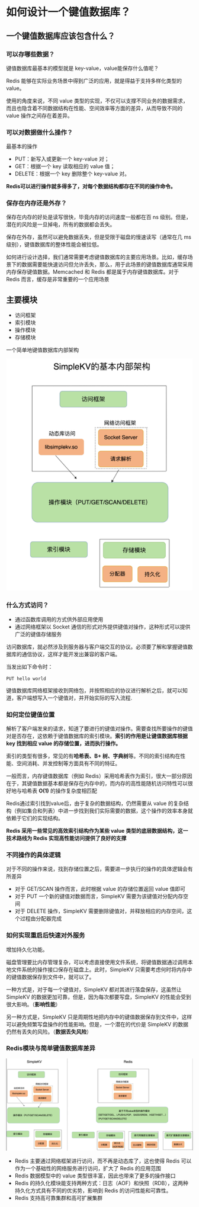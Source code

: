# 如何设计一个键值数据库？

## 一个键值数据库应该包含什么？

### 可以存哪些数据？

键值数据库最基本的模型就是 key-value，value能保存什么值呢？

Redis 能够在实际业务场景中得到广泛的应用，就是得益于支持多样化类型的 value。

使用的角度来说，不同 value 类型的实现，不仅可以支撑不同业务的数据需求，而且也隐含着不同数据结构在性能、空间效率等方面的差异，从而导致不同的 value 操作之间存在着差异。



### 可以对数据做什么操作？

最基本的操作

- PUT：新写入或更新一个 key-value 对；
- GET：根据一个 key 读取相应的 value 值；
- DELETE：根据一个 key 删除整个 key-value 对。

**Redis可以进行操作就多得多了，对每个数据结构都存在不同的操作命令。**



### 保存在内存还是外存？

保存在内存的好处是读写很快，毕竟内存的访问速度一般都在百 ns 级别。但是，潜在的风险是一旦掉电，所有的数据都会丢失。

保存在外存，虽然可以避免数据丢失，但是受限于磁盘的慢速读写（通常在几 ms 级别），键值数据库的整体性能会被拉低。

如何进行设计选择，我们通常需要考虑键值数据库的主要应用场景。比如，缓存场景下的数据需要能快速访问但允许丢失，那么，用于此场景的键值数据库通常采用内存保存键值数据。Memcached 和 Redis 都是属于内存键值数据库。对于 Redis 而言，缓存是非常重要的一个应用场景

## 主要模块

- 访问框架
- 索引模块
- 操作模块
- 存储模块

一个简单地键值数据库内部架构

![image-20201206221006677](assets/image-20201206221006677.png)



### 什么方式访问？

- 通过函数库调用的方式供外部应用使用
- 通过网络框架以 Socket 通信的形式对外提供键值对操作，这种形式可以提供广泛的键值存储服务

访问数据库，就必然涉及到服务器与客户端交互的协议。必须要了解和掌握键值数据库的通信协议，这样才能开发出兼容的客户端。

当发出如下命令时：

```
PUT hello world
```

键值数据库网络框架接收到网络包，并按照相应的协议进行解析之后，就可以知道，客户端想写入一个键值对，并开始实际的写入流程.



### 如何定位键值位置

解析了客户端发来的请求，知道了要进行的键值对操作。需要查找所要操作的键值对是否存在，这依赖于键值数据库的索引模块。**索引的作用是让键值数据库根据 key 找到相应 value 的存储位置，进而执行操作。**

索引的类型有很多，常见的有**哈希表、B+ 树、字典树**等。不同的索引结构在性能、空间消耗、并发控制等方面具有不同的特征。

一般而言，内存键值数据库（例如 Redis）采用哈希表作为索引，很大一部分原因在于，其键值数据基本都是保存在内存中的，而内存的高性能随机访问特性可以很好地与哈希表 **O(1)** 的操作复杂度相匹配



Redis通过索引找到value后，由于复杂的数据结构，仍然需要从 value 的复杂结构（例如集合和列表）中进一步找到我们实际需要的数据，这个操作的效率本身就依赖于它们的实现结构。

**Redis 采用一些常见的高效索引结构作为某些 value 类型的底层数据结构，这一技术路线为 Redis 实现高性能访问提供了良好的支撑**



### 不同操作的具体逻辑

对于不同的操作来说，找到存储位置之后，需要进一步执行的操作的具体逻辑会有所差异

- 对于 GET/SCAN 操作而言，此时根据 value 的存储位置返回 value 值即可
- 对于 PUT 一个新的键值对数据而言，SimpleKV 需要为该键值对分配内存空间
- 对于 DELETE 操作，SimpleKV 需要删除键值对，并释放相应的内存空间，这个过程由分配器完成



### 如何实现重启后快速对外服务

增加持久化功能。

磁盘管理要比内存管理复杂，可以考虑直接使用文件系统，将键值数据通过调用本地文件系统的操作接口保存在磁盘上。此时，SimpleKV 只需要考虑何时将内存中的键值数据保存到文件中，就可以了。

一种方式是，对于每一个键值对，SimpleKV 都对其进行落盘保存，这虽然让 SimpleKV 的数据更加可靠，但是，因为每次都要写盘，SimpleKV 的性能会受到很大影响。（**影响性能**）

另一种方式是，SimpleKV 只是周期性地把内存中的键值数据保存到文件中，这样可以避免频繁写盘操作的性能影响。但是，一个潜在的代价是 SimpleKV 的数据仍然有丢失的风险。（**数据丢失风险**）



### Redis模块与简单键值数据库差异

![image-20201206221838540](assets/image-20201206221838540.png)



- Redis 主要通过网络框架进行访问，而不再是动态库了，这也使得 Redis 可以作为一个基础性的网络服务进行访问，扩大了 Redis 的应用范围
- Redis 数据模型中的 value 类型很丰富，因此也带来了更多的操作接口
- Redis 的持久化模块能支持两种方式：日志（AOF）和快照（RDB），这两种持久化方式具有不同的优劣势，影响到 Redis 的访问性能和可靠性。
- Redis 支持高可靠集群和高可扩展集群

